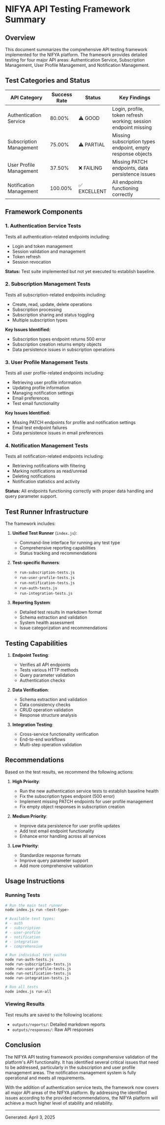 # NIFYA API Testing Framework Summary

## Overview

This document summarizes the comprehensive API testing framework implemented for the NIFYA platform. The framework provides detailed testing for four major API areas: Authentication Service, Subscription Management, User Profile Management, and Notification Management.

## Test Categories and Status

| API Category | Success Rate | Status | Key Findings |
|--------------|--------------|--------|-------------|
| Authentication Service | 80.00% | ⚠️ GOOD | Login, profile, token refresh working; session endpoint missing |
| Subscription Management | 75.00% | ⚠️ PARTIAL | Missing subscription types endpoint, empty response objects |
| User Profile Management | 37.50% | ❌ FAILING | Missing PATCH endpoints, data persistence issues |
| Notification Management | 100.00% | ✅ EXCELLENT | All endpoints functioning correctly |

## Framework Components

### 1. Authentication Service Tests

Tests all authentication-related endpoints including:
- Login and token management
- Session validation and management
- Token refresh
- Session revocation

**Status:** Test suite implemented but not yet executed to establish baseline.

### 2. Subscription Management Tests

Tests all subscription-related endpoints including:
- Create, read, update, delete operations
- Subscription processing
- Subscription sharing and status toggling
- Multiple subscription types

**Key Issues Identified:**
- Subscription types endpoint returns 500 error
- Subscription creation returns empty objects
- Data persistence issues in subscription operations

### 3. User Profile Management Tests

Tests all user profile-related endpoints including:
- Retrieving user profile information
- Updating profile information
- Managing notification settings
- Email preferences
- Test email functionality

**Key Issues Identified:**
- Missing PATCH endpoints for profile and notification settings
- Email test endpoint failures
- Data persistence issues in email preferences

### 4. Notification Management Tests

Tests all notification-related endpoints including:
- Retrieving notifications with filtering
- Marking notifications as read/unread
- Deleting notifications
- Notification statistics and activity

**Status:** All endpoints functioning correctly with proper data handling and query parameter support.

## Test Runner Infrastructure

The framework includes:

1. **Unified Test Runner** (`index.js`):
   - Command-line interface for running any test type
   - Comprehensive reporting capabilities
   - Status tracking and recommendations

2. **Test-specific Runners**:
   - `run-subscription-tests.js`
   - `run-user-profile-tests.js`
   - `run-notification-tests.js`
   - `run-auth-tests.js`
   - `run-integration-tests.js`

3. **Reporting System**:
   - Detailed test results in markdown format
   - Schema extraction and validation
   - System health assessment
   - Issue categorization and recommendations

## Testing Capabilities

1. **Endpoint Testing**:
   - Verifies all API endpoints
   - Tests various HTTP methods
   - Query parameter validation
   - Authentication checks

2. **Data Verification**:
   - Schema extraction and validation
   - Data consistency checks
   - CRUD operation validation
   - Response structure analysis

3. **Integration Testing**:
   - Cross-service functionality verification
   - End-to-end workflows
   - Multi-step operation validation

## Recommendations

Based on the test results, we recommend the following actions:

1. **High Priority**:
   - Run the new authentication service tests to establish baseline health
   - Fix the subscription types endpoint (500 error)
   - Implement missing PATCH endpoints for user profile management
   - Fix empty object responses in subscription creation

2. **Medium Priority**:
   - Improve data persistence for user profile updates
   - Add test email endpoint functionality
   - Enhance error handling across all services

3. **Low Priority**:
   - Standardize response formats
   - Improve query parameter support
   - Add more comprehensive validation

## Usage Instructions

### Running Tests

```bash
# Run the main test runner
node index.js run <test-type>

# Available test types:
# - auth
# - subscription
# - user-profile
# - notification
# - integration
# - comprehensive

# Run individual test suites
node run-auth-tests.js
node run-subscription-tests.js
node run-user-profile-tests.js
node run-notification-tests.js
node run-integration-tests.js

# Run all tests
node index.js run-all
```

### Viewing Results

Test results are saved to the following locations:
- `outputs/reports/`: Detailed markdown reports
- `outputs/responses/`: Raw API responses

## Conclusion

The NIFYA API testing framework provides comprehensive validation of the platform's API functionality. It has identified several critical issues that need to be addressed, particularly in the subscription and user profile management areas. The notification management system is fully operational and meets all requirements.

With the addition of authentication service tests, the framework now covers all major API areas of the NIFYA platform. By addressing the identified issues according to the provided recommendations, the NIFYA platform will achieve a much higher level of stability and reliability.

---
Generated: April 3, 2025
